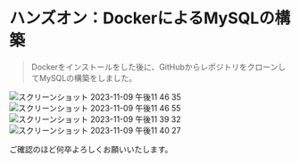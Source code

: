 # ハンズオン：DockerによるMySQLの構築
> Dockerをインストールをした後に、GitHubからレポジトリをクローンしてMySQLの構築をしました。

![スクリーンショット 2023-11-09 午後11 46 35](https://github.com/KIKI0911/Task_5/assets/148507850/e813fb9f-550e-4d27-b92c-7c2ea70bcd94)
![スクリーンショット 2023-11-09 午後11 46 55](https://github.com/KIKI0911/Task_5/assets/148507850/f1aefa1a-b7de-4391-a7d8-fa9f07d8a26d)
![スクリーンショット 2023-11-09 午後11 39 32](https://github.com/KIKI0911/Task_5/assets/148507850/6be72c22-b4f2-4a6f-8cdb-a6dc75701325)
![スクリーンショット 2023-11-09 午後11 40 27](https://github.com/KIKI0911/Task_5/assets/148507850/2e538a29-ecb7-4a81-9a60-7f998e8c887f)

ご確認のほど何卒よろしくお願いいたします。

